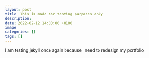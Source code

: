 ```yaml
---
layout: post
title: This is made for testing purposes only
description: 
date: 2022-02-12 14:10:00 +0100
image: 
categories: []
tags: []
---
```


I am testing jekyll once again because i need to redesign my portfolio